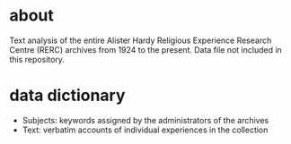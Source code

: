 # about
Text analysis of the entire Alister Hardy Religious Experience Research Centre (RERC) archives from 1924 to the present.
Data file not included in this repository.

# data dictionary

- Subjects: keywords assigned by the administrators of the archives
- Text: verbatim accounts of individual experiences in the collection
